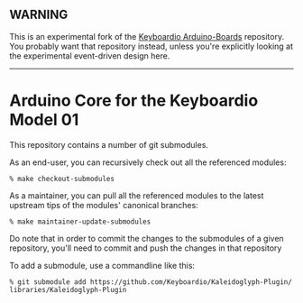 ## WARNING

This is an experimental fork of the [Keyboardio Arduino-Boards](https://github.com/keyboardio/Arduino-Boards) repository. You probably want that repository instead, unless you're explicitly looking at the experimental event-driven design here.

---

# Arduino Core for the Keyboardio Model 01

This repository contains a number of git submodules.

As an end-user, you can recursively check out all the referenced modules:

```
% make checkout-submodules
```

As a maintainer, you can pull all the referenced modules to the latest upstream 
tips of the modules' canonical branches:

```
% make maintainer-update-submodules
```

Do note that in order to commit the changes to the submodules of a given repository, 
you'll need to commit and push the changes in that repository

To add a submodule, use a commandline like this:

```
% git submodule add https://github.com/Keyboardio/Kaleidoglyph-Plugin/ libraries/Kaleidoglyph-Plugin
```

